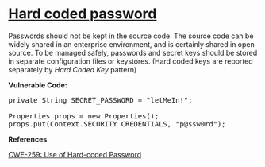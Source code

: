 # [Hard coded password](https://find-sec-bugs.github.io/bugs.htm#HARD_CODE_PASSWORD)

Passwords should not be kept in the source code. The source code can be widely shared in an enterprise environment, and is
certainly shared in open source. To be managed safely, passwords and secret keys should be stored in separate configuration files or keystores.
(Hard coded keys are reported separately by _Hard Coded Key_ pattern)

**Vulnerable Code:**  

<pre>private String SECRET_PASSWORD = "letMeIn!";

Properties props = new Properties();
props.put(Context.SECURITY_CREDENTIALS, "p@ssw0rd");</pre>

**References**  

[CWE-259: Use of Hard-coded Password](https://cwe.mitre.org/data/definitions/259.html)
